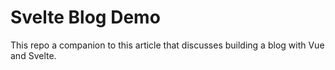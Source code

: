 # Svelte Blog Demo
This repo a companion to this article that discusses building a blog with Vue and Svelte.
